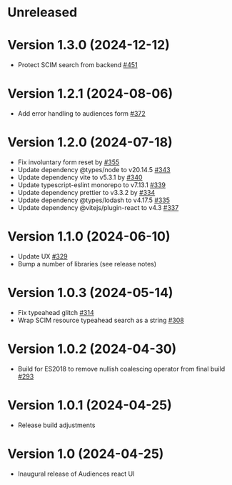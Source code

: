 # Unreleased

# Version 1.3.0 (2024-12-12)

- Protect SCIM search from backend [#451](https://github.com/powerhome/audiences/pull/451)

# Version 1.2.1 (2024-08-06)

- Add error handling to audiences form [#372](https://github.com/powerhome/audiences/pull/372)

# Version 1.2.0 (2024-07-18)

- Fix involuntary form reset by [#355](https://github.com/powerhome/audiences/pull/355)
- Update dependency @types/node to v20.14.5 [#343](https://github.com/powerhome/audiences/pull/343)
- Update dependency vite to v5.3.1 by [#340](https://github.com/powerhome/audiences/pull/340)
- Update typescript-eslint monorepo to v7.13.1 [#339](https://github.com/powerhome/audiences/pull/339)
- Update dependency prettier to v3.3.2 by [#334](https://github.com/powerhome/audiences/pull/334)
- Update dependency @types/lodash to v4.17.5 [#335](https://github.com/powerhome/audiences/pull/335)
- Update dependency @vitejs/plugin-react to v4.3 [#337](https://github.com/powerhome/audiences/pull/337)

# Version 1.1.0 (2024-06-10)

- Update UX [#329](https://github.com/powerhome/audiences/pull/329)
- Bump a number of libraries (see release notes)

# Version 1.0.3 (2024-05-14)

- Fix typeahead glitch [#314](https://github.com/powerhome/audiences/pull/314)
- Wrap SCIM resource typeahead search as a string [#308](https://github.com/powerhome/audiences/pull/308)

# Version 1.0.2 (2024-04-30)

- Build for ES2018 to remove nullish coalescing operator from final build [#293](https://github.com/powerhome/audiences/pull/293)

# Version 1.0.1 (2024-04-25)

- Release build adjustments

# Version 1.0 (2024-04-25)

- Inaugural release of Audiences react UI
